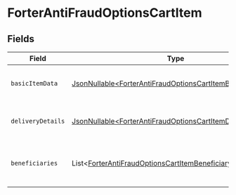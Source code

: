 # ForterAntiFraudOptionsCartItem


## Fields

| Field                                                                                                                                    | Type                                                                                                                                     | Required                                                                                                                                 | Description                                                                                                                              |
| ---------------------------------------------------------------------------------------------------------------------------------------- | ---------------------------------------------------------------------------------------------------------------------------------------- | ---------------------------------------------------------------------------------------------------------------------------------------- | ---------------------------------------------------------------------------------------------------------------------------------------- |
| `basicItemData`                                                                                                                          | [JsonNullable\<ForterAntiFraudOptionsCartItemBasicItemData>](../../models/components/ForterAntiFraudOptionsCartItemBasicItemData.md)     | :heavy_minus_sign:                                                                                                                       | Basic information about the cart item.                                                                                                   |
| `deliveryDetails`                                                                                                                        | [JsonNullable\<ForterAntiFraudOptionsCartItemDeliveryDetails>](../../models/components/ForterAntiFraudOptionsCartItemDeliveryDetails.md) | :heavy_minus_sign:                                                                                                                       | Details about how the item will be delivered.                                                                                            |
| `beneficiaries`                                                                                                                          | List\<[ForterAntiFraudOptionsCartItemBeneficiary](../../models/components/ForterAntiFraudOptionsCartItemBeneficiary.md)>                 | :heavy_minus_sign:                                                                                                                       | List of beneficiaries who will receive this item.                                                                                        |